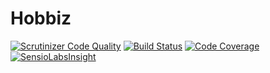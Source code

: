 # Hobbiz
[![Scrutinizer Code Quality](https://scrutinizer-ci.com/g/Robgd/Hobbiz/badges/quality-score.png?b=master)](https://scrutinizer-ci.com/g/Robgd/Hobbiz/?branch=master)
[![Build Status](https://travis-ci.org/Robgd/Hobbiz.svg?branch=master)](https://travis-ci.org/Robgd/Hobbiz)
[![Code Coverage](https://scrutinizer-ci.com/g/Robgd/Hobbiz/badges/coverage.png?b=master)](https://scrutinizer-ci.com/g/Robgd/Hobbiz/?branch=master)
[![SensioLabsInsight](https://insight.sensiolabs.com/projects/d73c8f18-1f87-4c1a-8708-8673312859dc/mini.png)](https://insight.sensiolabs.com/projects/d73c8f18-1f87-4c1a-8708-8673312859dc)